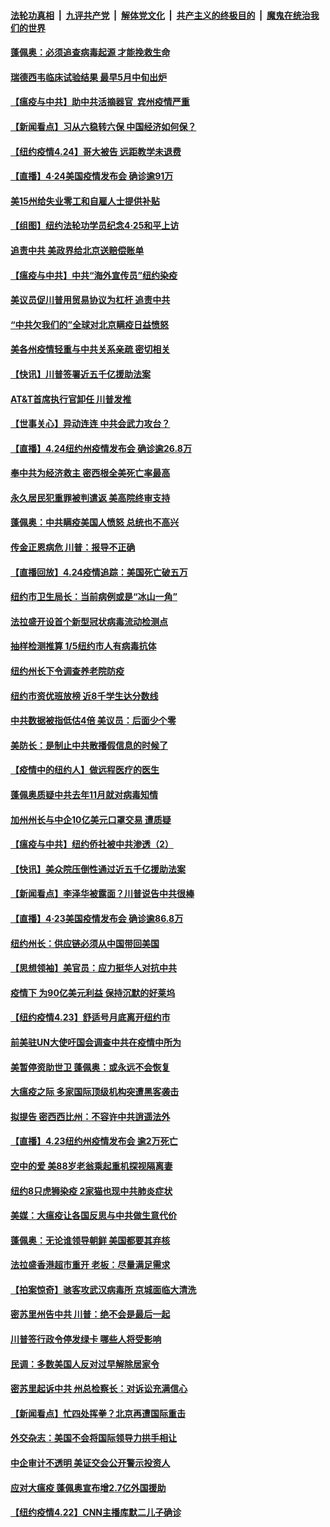 

####  [法轮功真相](../../../../basic/blob/master/README.md?t=04250701) &nbsp;|&nbsp; [九评共产党](../../../../9ping.md/blob/master/README.md?t=04250701) &nbsp;|&nbsp; [解体党文化](../../../../jtdwh.md/blob/master/README.md?t=04250701)  &nbsp;|&nbsp; [共产主义的终极目的](../../../../gczydzjmd.md/blob/master/README.md?t=04250701) &nbsp;|&nbsp; [魔鬼在统治我们的世界](../../../../mgztzwmdsj.md/blob/master/README.md?t=04250701) 

#### [蓬佩奥：必须追查病毒起源 才能挽救生命](../pages/nsc412/n12059157.md?t=04250701) 

#### [瑞德西韦临床试验结果 最早5月中旬出炉](../pages/nsc412/n12059289.md?t=04250701) 

#### [【瘟疫与中共】助中共活摘器官  宾州疫情严重](../pages/nsc412/n12059351.md?t=04250701) 

#### [【新闻看点】习从六稳转六保 中国经济如何保？](../pages/nsc412/n12059042.md?t=04250701) 

#### [【纽约疫情4.24】哥大被告 远距教学未退费](../pages/nsc412/n12057858.md?t=04250701) 

#### [【直播】4·24美国疫情发布会 确诊逾91万](../pages/nsc412/n12059195.md?t=04250701) 

#### [美15州给失业零工和自雇人士提供补贴](../pages/nsc412/n12059072.md?t=04250701) 

#### [【组图】纽约法轮功学员纪念4·25和平上访](../pages/nsc412/n12058859.md?t=04250701) 

#### [追责中共 美政界给北京送赔偿账单](../pages/nsc412/n12059007.md?t=04250701) 

#### [【瘟疫与中共】中共“海外宣传员”纽约染疫](../pages/nsc412/n12058559.md?t=04250701) 

#### [美议员促川普用贸易协议为杠杆 追责中共](../pages/nsc412/n12055667.md?t=04250701) 

#### [“中共欠我们的”全球对北京瞒疫日益愤怒](../pages/nsc412/n12058922.md?t=04250701) 

#### [美各州疫情轻重与中共关系亲疏 密切相关](../pages/nsc412/n12058789.md?t=04250701) 

#### [【快讯】川普签署近五千亿援助法案](../pages/nsc412/n12058861.md?t=04250701) 

#### [AT&T首席执行官卸任 川普发推](../pages/nsc412/n12058509.md?t=04250701) 

#### [【世事关心】异动连连 中共会武力攻台？](../pages/nsc412/n12056996.md?t=04250701) 

#### [【直播】4.24纽约州疫情发布会 确诊逾26.8万](../pages/nsc412/n12058617.md?t=04250701) 

#### [奉中共为经济救主 密西根全美死亡率最高](../pages/nsc412/n12058500.md?t=04250701) 

#### [永久居民犯重罪被判遣返 美高院终审支持](../pages/nsc412/n12058263.md?t=04250701) 

#### [蓬佩奥：中共瞒疫美国人愤怒 总统也不高兴](../pages/nsc412/n12058100.md?t=04250701) 

#### [传金正恩病危 川普：报导不正确](../pages/nsc412/n12058221.md?t=04250701) 

#### [【直播回放】4.24疫情追踪：美国死亡破五万](../pages/nsc412/n12057932.md?t=04250701) 

#### [纽约市卫生局长：当前病例或是“冰山一角”](../pages/nsc412/n12057298.md?t=04250701) 

#### [法拉盛开设首个新型冠状病毒流动检测点](../pages/nsc412/n12057279.md?t=04250701) 

#### [抽样检测推算  1/5纽约市人有病毒抗体](../pages/nsc412/n12057295.md?t=04250701) 

#### [纽约州长下令调查养老院防疫](../pages/nsc412/n12057270.md?t=04250701) 

#### [纽约市资优班放榜  近8千学生达分数线](../pages/nsc412/n12057263.md?t=04250701) 

#### [中共数据被指低估4倍 美议员：后面少个零](../pages/nsc412/n12057008.md?t=04250701) 

#### [美防长：是制止中共散播假信息的时候了](../pages/nsc412/n12056675.md?t=04250701) 

#### [【疫情中的纽约人】做远程医疗的医生](../pages/nsc412/n12056976.md?t=04250701) 

#### [蓬佩奥质疑中共去年11月就对病毒知情](../pages/nsc412/n12056919.md?t=04250701) 

#### [加州州长与中企10亿美元口罩交易 遭质疑](../pages/nsc412/n12056697.md?t=04250701) 

#### [【瘟疫与中共】纽约侨社被中共渗透（2）](../pages/nsc412/n12048330.md?t=04250701) 

#### [【快讯】美众院压倒性通过近五千亿援助法案](../pages/nsc412/n12056600.md?t=04250701) 

#### [【新闻看点】李泽华被露面？川普说告中共很棒](../pages/nsc412/n12056131.md?t=04250701) 

#### [【直播】4·23美国疫情发布会 确诊逾86.8万](../pages/nsc412/n12056063.md?t=04250701) 

#### [纽约州长：供应链必须从中国带回美国](../pages/nsc412/n12054320.md?t=04250701) 

#### [【思想领袖】美官员：应力挺华人对抗中共](../pages/nsc412/n12056310.md?t=04250701) 

#### [疫情下 为90亿美元利益 保持沉默的好莱坞](../pages/nsc412/n12056150.md?t=04250701) 

#### [【纽约疫情4.23】舒适号月底离开纽约市](../pages/nsc412/n12055048.md?t=04250701) 

#### [前美驻UN大使吁国会调查中共在疫情中所为](../pages/nsc412/n12055777.md?t=04250701) 

#### [美暂停资助世卫 蓬佩奥：或永远不会恢复](../pages/nsc412/n12055683.md?t=04250701) 

#### [大瘟疫之际 多家国际顶级机构突遭黑客袭击](../pages/nsc412/n12055901.md?t=04250701) 

#### [拟提告 密西西比州：不容许中共逍遥法外](../pages/nsc412/n12055628.md?t=04250701) 

#### [【直播】4.23纽约州疫情发布会 逾2万死亡](../pages/nsc412/n12055687.md?t=04250701) 

#### [空中的爱 美88岁老翁乘起重机探视隔离妻](../pages/nsc412/n12055565.md?t=04250701) 

#### [纽约8只虎狮染疫 2家猫也现中共肺炎症状](../pages/nsc412/n12055331.md?t=04250701) 

#### [美媒：大瘟疫让各国反思与中共做生意代价](../pages/nsc412/n12050556.md?t=04250701) 

#### [蓬佩奥：无论谁领导朝鲜 美国都要其弃核](../pages/nsc412/n12054884.md?t=04250701) 

#### [法拉盛香港超市重开  老板：尽量满足需求](../pages/nsc412/n12054293.md?t=04250701) 

#### [【拍案惊奇】骇客攻武汉病毒所 京城面临大清洗](../pages/nsc412/n12053941.md?t=04250701) 

#### [密苏里州告中共 川普：绝不会是最后一起](../pages/nsc412/n12054180.md?t=04250701) 

#### [川普签行政令停发绿卡 哪些人将受影响](../pages/nsc412/n12054022.md?t=04250701) 

#### [民调：多数美国人反对过早解除居家令](../pages/nsc412/n12053945.md?t=04250701) 

#### [密苏里起诉中共 州总检察长：对诉讼充满信心](../pages/nsc412/n12053587.md?t=04250701) 

#### [【新闻看点】忙四处挥拳？北京再遭国际重击](../pages/nsc412/n12053119.md?t=04250701) 

#### [外交杂志：美国不会将国际领导力拱手相让](../pages/nsc412/n12053732.md?t=04250701) 

#### [中企审计不透明 美证交会公开警示投资人](../pages/nsc412/n12053509.md?t=04250701) 

#### [应对大瘟疫 蓬佩奥宣布增2.7亿外国援助](../pages/nsc412/n12053590.md?t=04250701) 

#### [【纽约疫情4.22】CNN主播库默二儿子确诊](../pages/nsc412/n12052109.md?t=04250701) 

